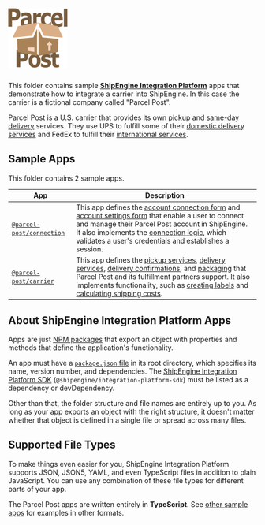 ![Parcel Post](logo.svg)
=====================================================

This folder contains sample [**ShipEngine Integration Platform**](https://www.shipengine.com/docs/integration-platform/) apps that demonstrate how to integrate a carrier into ShipEngine. In this case the carrier is a fictional company called "Parcel Post".

Parcel Post is a U.S. carrier that provides its own [pickup](./carrier/src/definitions/pickup-services.ts) and [same-day delivery](./carrier/src/definitions/delivery-services/same-day.ts) services. They use UPS to fulfill some of their [domestic delivery services](./carrier/src/definitions/delivery-services/domestic-standard.ts) and FedEx to fulfill their [international services](./carrier/src/definitions/delivery-services/international-priority.ts).



Sample Apps
-----------------------
This folder contains 2 sample apps.

| App                                       | Description
|-------------------------------------------|-----------------------------------------------------------------------------
| [`@parcel-post/connection`](./connection) | This app defines the [account connection form](./connection/src/forms/connect.ts) and [account settings form](./connection/src/forms/settings.ts) that enable a user to connect and manage their Parcel Post account in ShipEngine. It also implements the [connection logic](./connection/src/connect.ts), which validates a user's credentials and establishes a session.
| [`@parcel-post/carrier`](./carrier)       | This app defines the [pickup services](./carrier/src/definitions/pickup-services.ts), [delivery services](./carrier/src/definitions/delivery-services), [delivery confirmations](./carrier/src/definitions/delivery-confirmations.ts), and [packaging](./carrier/src/definitions/packaging) that Parcel Post and its fulfillment partners support. It also implements functionality, such as [creating labels](./carrier/src/methods/create-label.ts) and [calculating shipping costs](./carrier/src/methods/get-rates.ts).



About ShipEngine Integration Platform Apps
--------------------------------------------
Apps are just [NPM packages](https://docs.npmjs.com/about-packages-and-modules) that export an object with properties and methods that define the application's functionality.

An app must have a [`package.json` file](https://docs.npmjs.com/files/package.json) in its root directory, which specifies its name, version number, and dependencies. The [ShipEngine Integration Platform SDK](https://www.npmjs.com/package/@shipengine/integration-platform-sdk) (`@shipengine/integration-platform-sdk`) must be listed as a dependency or devDependency.

Other than that, the folder structure and file names are entirely up to you.  As long as your app exports an object with the right structure, it doesn't matter whether that object is defined in a single file or spread across many files.



Supported File Types
----------------------------
To make things even easier for you, ShipEngine Integration Platform supports JSON, JSON5, YAML, and even TypeScript files in addition to plain JavaScript. You can use any combination of these file types for different parts of your app.

The Parcel Post apps are written entirely in **TypeScript**. See [other sample apps](../README.md) for examples in other formats.
